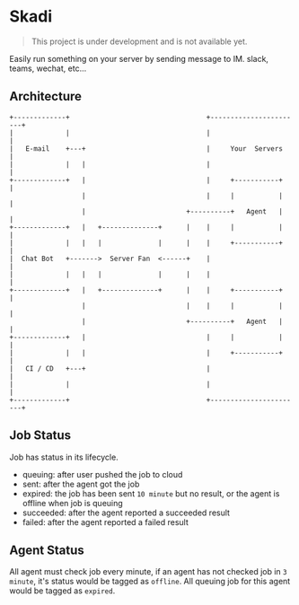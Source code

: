 # Skadi

> This project is under development and is not available yet.

Easily run something on your server by sending message to IM.  slack, teams, wechat, etc...

## Architecture

```text
+-------------+                                  +-----------------------+
|             |                                  |                       |
|   E-mail    +---+                              |     Your  Servers     |
|             |   |                              |                       |
+-------------+   |                              |     +-----------+     |
                  |                              |     |           |     |
                  |                         +----------+   Agent   |     |
+-------------+   |   +--------------+      |    |     |           |     |
|             |   |   |              |      |    |     +-----------+     |
|  Chat Bot   +------->  Server Fan  <------+    |                       |
|             |   |   |              |      |    |                       |
+-------------+   |   +--------------+      |    |     +-----------+     |
                  |                         |    |     |           |     |
                  |                         +----------+   Agent   |     |
+-------------+   |                              |     |           |     |
|             |   |                              |     +-----------+     |
|   CI / CD   +---+                              |                       |
|             |                                  |                       |
+-------------+                                  +-----------------------+
```

## Job Status
Job has status in its lifecycle.
* queuing: after user pushed the job to cloud
* sent: after the agent got the job
* expired: the job has been sent `10 minute` but no result, or the agent is offline when job is queuing
* succeeded: after the agent reported a succeeded result
* failed: after the agent reported a failed result

## Agent Status
All agent must check job every minute, if an agent has not checked job in `3 minute`,
it's status would be tagged as `offline`. All queuing job for this agent would be tagged as `expired`.
